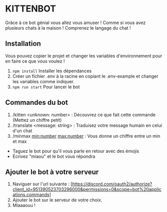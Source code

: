 # KITTENBOT

Grâce à ce bot génial vous allez vous amuser ! Comme si vous avez plusieurs chats à la maison !
Comprenez le langage du chat !

## Installation

Vous pouvez copier le projet et changer les variables d'environnement pour en faire ce que vous voulez !

1. `npm install` Installer les dépendances
2. Créer un fichier .env à la racine en copiant le .env-example et changer les variables comme indiquer.
3. `npm run start` Pour lancer le bot

## Commandes du bot

1. /kitten <unknown: number> : Découvrez ce que fait cette commande (Mettez un chiffre petit)
2. /translate <message: string> : Traduisez votre message humain en celui d'un chat
3. /minmax <min:number> <max:number> : Vous donne un chiffre entre un min et max

- Taguez le bot pour qu'il vous parle en retour avec des émojis
- Écrivez "miaou" et le bot vous répondra

## Ajouter le bot à votre serveur

1. Naviguer sur l'url suivante : [https://discord.com/oauth2/authorize?client_id=951390523703296000&permissions=0&scope=bot%20applications.commands]
2. Ajouter le bot sur le serveur de votre choix.
3. Miaaaouu !
